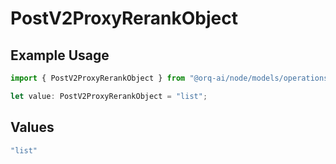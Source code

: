 # PostV2ProxyRerankObject

## Example Usage

```typescript
import { PostV2ProxyRerankObject } from "@orq-ai/node/models/operations";

let value: PostV2ProxyRerankObject = "list";
```

## Values

```typescript
"list"
```